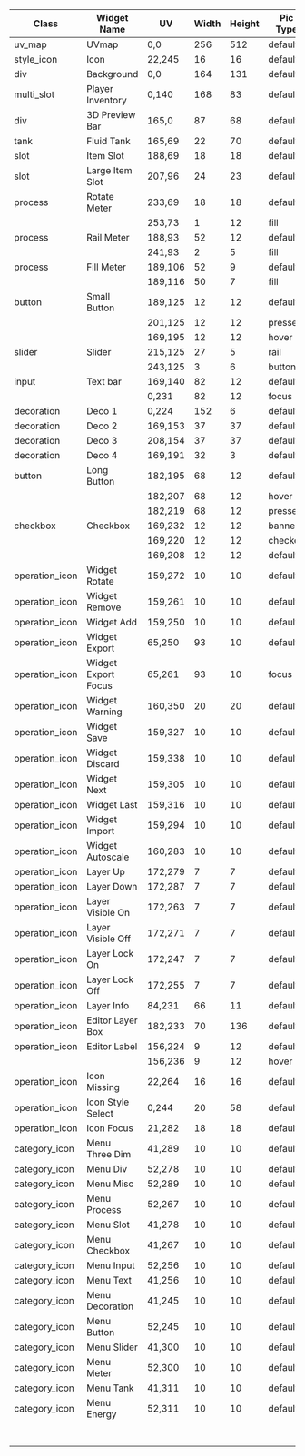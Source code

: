 | Class          | Widget Name         | UV      | Width | Height | Pic Type | Data Type | Data     | Remark |
| -------------- | ------------------- | ------- | ----- | ------ | -------- | --------- | -------- | ------ |
| uv_map          | UVmap               | 0,0     | 256   | 512    | default  |           |          |        |
| style_icon     | Icon                | 22,245  | 16    | 16     | default  |           |          |        |
| div            | Background          | 0,0     | 164   | 131    | default  |           |          |        |
| multi_slot     | Player Inventory    | 0,140   | 168   | 83     | default  |           |          |        |
| div            | 3D Preview Bar      | 165,0   | 87    | 68     | default  |           |          |        |
| tank           | Fluid Tank          | 165,69  | 22    | 70     | default  | region    |          |        |
| slot           | Item Slot           | 188,69  | 18    | 18     | default  | offset    |          |        |
| slot           | Large Item Slot     | 207,96  | 24    | 23     | default  | offset    |          |        |
| process        | Rotate Meter        | 233,69  | 18    | 18     | default  | pivot     |          |        |
|                |                     | 253,73  | 1     | 12     | fill     |           |          |        |
| process        | Rail Meter          | 188,93  | 52    | 12     | default  | rail      |          |        |
|                |                     | 241,93  | 2     | 5      | fill     |           |          |        |
| process        | Fill Meter          | 189,106 | 52    | 9      | default  | region    |          |        |
|                |                     | 189,116 | 50    | 7      | fill     |           |          |        |
| button         | Small Button        | 189,125 | 12    | 12     | default  |           |          |        |
|                |                     | 201,125 | 12    | 12     | pressed  |           |          |        |
|                |                     | 169,195 | 12    | 12     | hover    |           |          |        |
| slider         | Slider              | 215,125 | 27    | 5      | rail     | rail      |          |        |
|                |                     | 243,125 | 3     | 6      | button   |           |          |        |
| input          | Text bar            | 169,140 | 82    | 12     | default  | region    | 5,1,70,8 |        |
|                |                     | 0,231   | 82    | 12     | focus    |           |          |        |
| decoration     | Deco 1              | 0,224   | 152   | 6      | default  |           |          |        |
| decoration     | Deco 2              | 169,153 | 37    | 37     | default  |           |          |        |
| decoration     | Deco 3              | 208,154 | 37    | 37     | default  |           |          |        |
| decoration     | Deco 4              | 169,191 | 32    | 3      | default  |           |          |        |
| button         | Long Button         | 182,195 | 68    | 12     | default  |           |          |        |
|                |                     | 182,207 | 68    | 12     | hover    |           |          |        |
|                |                     | 182,219 | 68    | 12     | pressed  |           |          |        |
| checkbox       | Checkbox            | 169,232 | 12    | 12     | banned   |           |          |        |
|                |                     | 169,220 | 12    | 12     | checked  |           |          |        |
|                |                     | 169,208 | 12    | 12     | default  |           |          |        |
| operation_icon | Widget Rotate       | 159,272 | 10    | 10     | default  |           |          |        |
| operation_icon | Widget Remove       | 159,261 | 10    | 10     | default  |           |          |        |
| operation_icon | Widget Add          | 159,250 | 10    | 10     | default  |           |          |        |
| operation_icon | Widget Export       | 65,250  | 93    | 10     | default  | region    | 6,1,70,8 |        |
| operation_icon | Widget Export Focus | 65,261  | 93    | 10     | focus    |           |          |        |
| operation_icon | Widget Warning      | 160,350 | 20    | 20     | default  |           |          |        |
| operation_icon | Widget Save         | 159,327 | 10    | 10     | default  |           |          |        |
| operation_icon | Widget Discard      | 159,338 | 10    | 10     | default  |           |          |        |
| operation_icon | Widget Next         | 159,305 | 10    | 10     | default  |           |          |        |
| operation_icon | Widget Last         | 159,316 | 10    | 10     | default  |           |          |        |
| operation_icon | Widget Import       | 159,294 | 10    | 10     | default  |           |          |        |
| operation_icon | Widget Autoscale    | 160,283 | 10    | 10     | default  |           |          |        |
| operation_icon | Layer Up            | 172,279 | 7     | 7      | default  |           |          |        |
| operation_icon | Layer Down          | 172,287 | 7     | 7      | default  |           |          |        |
| operation_icon | Layer Visible On         | 172,263 | 7     | 7      | default  |           |          |        |
| operation_icon | Layer Visible Off        | 172,271 | 7     | 7      | default  |           |          |        |
| operation_icon | Layer Lock On        | 172,247 | 7     | 7      | default  |           |          |        |
| operation_icon | Layer Lock Off       | 172,255 | 7     | 7      | default  |           |          |        |
| operation_icon | Layer Info          | 84,231  | 66    | 11     | default  |           |          |        |
| operation_icon | Editor Layer Box    | 182,233 | 70    | 136    | default  |           |          |        |
| operation_icon | Editor Label        | 156,224 | 9     | 12     | default  |           |          |        |
|                |                     | 156,236 | 9     | 12     | hover    |           |          |        |
| operation_icon | Icon Missing         | 22,264  | 16    | 16     | default  |           |          |        |
| operation_icon | Icon Style Select    | 0,244   | 20    | 58     | default  |           |          |        |
| operation_icon | Icon Focus          | 21,282  | 18    | 18     | default  |           |          |        |
| category_icon  | Menu Three Dim       | 41,289  | 10    | 10     | default  |           |          |        |
| category_icon  | Menu Div            | 52,278  | 10    | 10     | default  |           |          |        |
| category_icon  | Menu Misc           | 52,289  | 10    | 10     | default  |           |          |        |
| category_icon  | Menu Process        | 52,267  | 10    | 10     | default  |           |          |        |
| category_icon  | Menu Slot           | 41,278  | 10    | 10     | default  |           |          |        |
| category_icon  | Menu Checkbox       | 41,267  | 10    | 10     | default  |           |          |        |
| category_icon  | Menu Input          | 52,256  | 10    | 10     | default  |           |          |        |
| category_icon  | Menu Text           | 41,256  | 10    | 10     | default  |           |          |        |
| category_icon  | Menu Decoration     | 41,245  | 10    | 10     | default  |           |          |        |
| category_icon  | Menu Button         | 52,245  | 10    | 10     | default  |           |          |        |
| category_icon  | Menu Slider         | 41,300  | 10    | 10     | default  |           |          |        |
| category_icon  | Menu Meter          | 52,300  | 10    | 10     | default  |           |          |        |
| category_icon  | Menu Tank           | 41,311  | 10    | 10     | default  |           |          |        |
| category_icon  | Menu Energy         | 52,311  | 10    | 10     | default  |           |          |        |
|                |                     |         |       |        |          |           |          |        |
|                |                     |         |       |        |          |           |          |        |
|                |                     |         |       |        |          |           |          |        |
|                |                     |         |       |        |          |           |          |        |
|                |                     |         |       |        |          |           |          |        |
|                |                     |         |       |        |          |           |          |        |
|                |                     |         |       |        |          |           |          |        |

